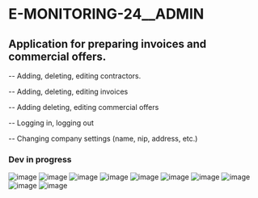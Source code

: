 # E-MONITORING-24__ADMIN

## Application for preparing invoices and commercial offers.

-- Adding, deleting, editing contractors.

-- Adding, deleting, editing invoices

-- Adding deleting, editing commercial offers

-- Logging in, logging out

-- Changing company settings (name, nip, address, etc.)

### Dev in progress

![image](https://user-images.githubusercontent.com/96912962/205341785-2d191ceb-5e82-4f2f-968d-dff94af612e9.png)
![image](https://user-images.githubusercontent.com/96912962/205341944-e3a51e67-7d4d-44b8-b793-3686f6aab6d5.png)
![image](https://user-images.githubusercontent.com/96912962/205342065-ecdc7d4a-cd73-45f4-8ae2-9ec866433184.png)
![image](https://user-images.githubusercontent.com/96912962/205342110-f37bc94a-c4ff-4382-998a-aa278a0c2109.png)
![image](https://user-images.githubusercontent.com/96912962/205342240-22447d21-6b3b-4098-9251-12d94c196c9c.png)
![image](https://user-images.githubusercontent.com/96912962/205342280-31192f78-1882-42b4-a0f4-577ea247dd32.png)
![image](https://user-images.githubusercontent.com/96912962/205342342-6e4c6e32-ec48-4cfc-a17d-c292ef48bb8b.png)
![image](https://user-images.githubusercontent.com/96912962/205342438-e78b00fa-dce1-4b52-9668-ebae75e73845.png)
![image](https://user-images.githubusercontent.com/96912962/205342467-eceaf225-055a-4482-a32e-90df96bc4bb3.png)
![image](https://user-images.githubusercontent.com/96912962/205342520-be0e15f8-6dcb-491d-87ee-5a8ac775c224.png)
